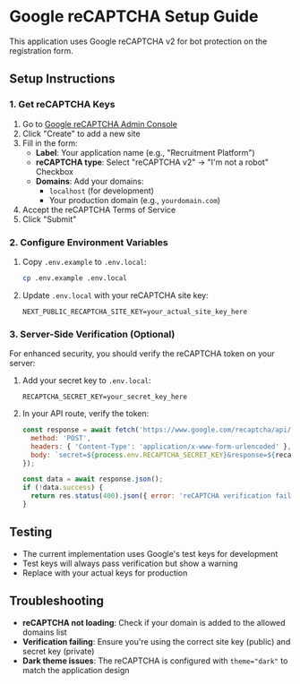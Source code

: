 # Google reCAPTCHA Setup Guide

This application uses Google reCAPTCHA v2 for bot protection on the registration form.

## Setup Instructions

### 1. Get reCAPTCHA Keys

1. Go to [Google reCAPTCHA Admin Console](https://www.google.com/recaptcha/admin)
2. Click "Create" to add a new site
3. Fill in the form:
   - **Label**: Your application name (e.g., "Recruitment Platform")
   - **reCAPTCHA type**: Select "reCAPTCHA v2" → "I'm not a robot" Checkbox
   - **Domains**: Add your domains:
     - `localhost` (for development)
     - Your production domain (e.g., `yourdomain.com`)
4. Accept the reCAPTCHA Terms of Service
5. Click "Submit"

### 2. Configure Environment Variables

1. Copy `.env.example` to `.env.local`:
   ```bash
   cp .env.example .env.local
   ```

2. Update `.env.local` with your reCAPTCHA site key:
   ```env
   NEXT_PUBLIC_RECAPTCHA_SITE_KEY=your_actual_site_key_here
   ```

### 3. Server-Side Verification (Optional)

For enhanced security, you should verify the reCAPTCHA token on your server:

1. Add your secret key to `.env.local`:
   ```env
   RECAPTCHA_SECRET_KEY=your_secret_key_here
   ```

2. In your API route, verify the token:
   ```javascript
   const response = await fetch('https://www.google.com/recaptcha/api/siteverify', {
     method: 'POST',
     headers: { 'Content-Type': 'application/x-www-form-urlencoded' },
     body: `secret=${process.env.RECAPTCHA_SECRET_KEY}&response=${recaptchaToken}`
   });
   
   const data = await response.json();
   if (!data.success) {
     return res.status(400).json({ error: 'reCAPTCHA verification failed' });
   }
   ```

## Testing

- The current implementation uses Google's test keys for development
- Test keys will always pass verification but show a warning
- Replace with your actual keys for production

## Troubleshooting

- **reCAPTCHA not loading**: Check if your domain is added to the allowed domains list
- **Verification failing**: Ensure you're using the correct site key (public) and secret key (private)
- **Dark theme issues**: The reCAPTCHA is configured with `theme="dark"` to match the application design